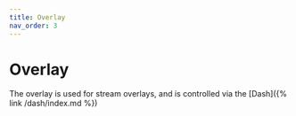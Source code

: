 ```yaml
---
title: Overlay
nav_order: 3
---
```


# Overlay

The overlay is used for stream overlays, and is controlled via the [Dash]({% link /dash/index.md %})
